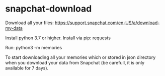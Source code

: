 # snapchat-download
Download all your files: https://support.snapchat.com/en-US/a/download-my-data

Install python 3.7 or higher.
Install via pip: requests

Run:
python3 -m memories

To start downloading all your memories which or stored in json directory when you download your data from Snapchat (be carefull, it is only available for 7 days).
